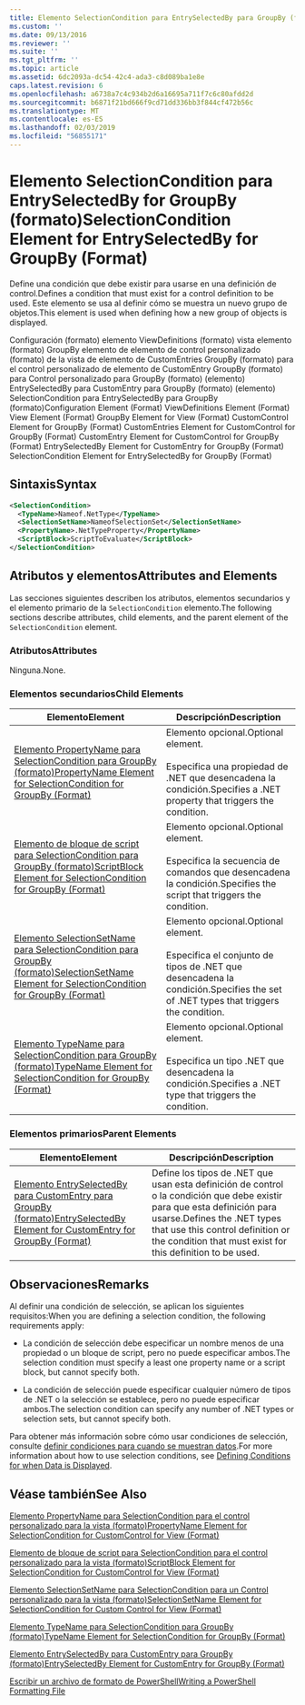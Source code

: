 ```yaml
---
title: Elemento SelectionCondition para EntrySelectedBy para GroupBy (formato) | Microsoft Docs
ms.custom: ''
ms.date: 09/13/2016
ms.reviewer: ''
ms.suite: ''
ms.tgt_pltfrm: ''
ms.topic: article
ms.assetid: 6dc2093a-dc54-42c4-ada3-c8d089ba1e8e
caps.latest.revision: 6
ms.openlocfilehash: a6738a7c4c934b2d6a16695a711f7c6c80afdd2d
ms.sourcegitcommit: b6871f21bd666f9cd71dd336bb3f844cf472b56c
ms.translationtype: MT
ms.contentlocale: es-ES
ms.lasthandoff: 02/03/2019
ms.locfileid: "56855171"
---
```

# <a name="selectioncondition-element-for-entryselectedby-for-groupby-format"></a><span data-ttu-id="8fbf8-102">Elemento SelectionCondition para EntrySelectedBy for GroupBy (formato)</span><span class="sxs-lookup"><span data-stu-id="8fbf8-102">SelectionCondition Element for EntrySelectedBy for GroupBy (Format)</span></span>

<span data-ttu-id="8fbf8-103">Define una condición que debe existir para usarse en una definición de control.</span><span class="sxs-lookup"><span data-stu-id="8fbf8-103">Defines a condition that must exist for a control definition to be used.</span></span> <span data-ttu-id="8fbf8-104">Este elemento se usa al definir cómo se muestra un nuevo grupo de objetos.</span><span class="sxs-lookup"><span data-stu-id="8fbf8-104">This element is used when defining how a new group of objects is displayed.</span></span>

<span data-ttu-id="8fbf8-105">Configuración (formato) elemento ViewDefinitions (formato) vista elemento (formato) GroupBy elemento de elemento de control personalizado (formato) de la vista de elemento de CustomEntries GroupBy (formato) para el control personalizado de elemento de CustomEntry GroupBy (formato) para Control personalizado para GroupBy (formato) (elemento) EntrySelectedBy para CustomEntry para GroupBy (formato) (elemento) SelectionCondition para EntrySelectedBy para GroupBy (formato)</span><span class="sxs-lookup"><span data-stu-id="8fbf8-105">Configuration Element (Format) ViewDefinitions Element (Format) View Element (Format) GroupBy Element for View (Format) CustomControl Element for GroupBy (Format) CustomEntries Element for CustomControl for GroupBy (Format) CustomEntry Element for CustomControl for GroupBy (Format) EntrySelectedBy Element for CustomEntry for GroupBy (Format) SelectionCondition Element for EntrySelectedBy for GroupBy (Format)</span></span>

## <a name="syntax"></a><span data-ttu-id="8fbf8-106">Sintaxis</span><span class="sxs-lookup"><span data-stu-id="8fbf8-106">Syntax</span></span>

```xml
<SelectionCondition>
  <TypeName>Nameof.NetType</TypeName>
  <SelectionSetName>NameofSelectionSet</SelectionSetName>
  <PropertyName>.NetTypeProperty</PropertyName>
  <ScriptBlock>ScriptToEvaluate</ScriptBlock>
</SelectionCondition>
```

## <a name="attributes-and-elements"></a><span data-ttu-id="8fbf8-107">Atributos y elementos</span><span class="sxs-lookup"><span data-stu-id="8fbf8-107">Attributes and Elements</span></span>

<span data-ttu-id="8fbf8-108">Las secciones siguientes describen los atributos, elementos secundarios y el elemento primario de la `SelectionCondition` elemento.</span><span class="sxs-lookup"><span data-stu-id="8fbf8-108">The following sections describe attributes, child elements, and the parent element of the `SelectionCondition` element.</span></span>

### <a name="attributes"></a><span data-ttu-id="8fbf8-109">Atributos</span><span class="sxs-lookup"><span data-stu-id="8fbf8-109">Attributes</span></span>

<span data-ttu-id="8fbf8-110">Ninguna.</span><span class="sxs-lookup"><span data-stu-id="8fbf8-110">None.</span></span>

### <a name="child-elements"></a><span data-ttu-id="8fbf8-111">Elementos secundarios</span><span class="sxs-lookup"><span data-stu-id="8fbf8-111">Child Elements</span></span>

|<span data-ttu-id="8fbf8-112">Elemento</span><span class="sxs-lookup"><span data-stu-id="8fbf8-112">Element</span></span>|<span data-ttu-id="8fbf8-113">Descripción</span><span class="sxs-lookup"><span data-stu-id="8fbf8-113">Description</span></span>|
|-------------|-----------------|
|[<span data-ttu-id="8fbf8-114">Elemento PropertyName para SelectionCondition para GroupBy (formato)</span><span class="sxs-lookup"><span data-stu-id="8fbf8-114">PropertyName Element for SelectionCondition for GroupBy (Format)</span></span>](./propertyname-element-for-selectioncondition-for-groupby-format.md)|<span data-ttu-id="8fbf8-115">Elemento opcional.</span><span class="sxs-lookup"><span data-stu-id="8fbf8-115">Optional element.</span></span><br /><br /> <span data-ttu-id="8fbf8-116">Especifica una propiedad de .NET que desencadena la condición.</span><span class="sxs-lookup"><span data-stu-id="8fbf8-116">Specifies a .NET property that triggers the condition.</span></span>|
|[<span data-ttu-id="8fbf8-117">Elemento de bloque de script para SelectionCondition para GroupBy (formato)</span><span class="sxs-lookup"><span data-stu-id="8fbf8-117">ScriptBlock Element for SelectionCondition for GroupBy (Format)</span></span>](./scriptblock-element-for-selectioncondition-for-entryselectedby-for-groupby-format.md)|<span data-ttu-id="8fbf8-118">Elemento opcional.</span><span class="sxs-lookup"><span data-stu-id="8fbf8-118">Optional element.</span></span><br /><br /> <span data-ttu-id="8fbf8-119">Especifica la secuencia de comandos que desencadena la condición.</span><span class="sxs-lookup"><span data-stu-id="8fbf8-119">Specifies the script that triggers the condition.</span></span>|
|[<span data-ttu-id="8fbf8-120">Elemento SelectionSetName para SelectionCondition para GroupBy (formato)</span><span class="sxs-lookup"><span data-stu-id="8fbf8-120">SelectionSetName Element for SelectionCondition for GroupBy (Format)</span></span>](./selectionsetname-element-for-selectioncondition-for-groupby-format.md)|<span data-ttu-id="8fbf8-121">Elemento opcional.</span><span class="sxs-lookup"><span data-stu-id="8fbf8-121">Optional element.</span></span><br /><br /> <span data-ttu-id="8fbf8-122">Especifica el conjunto de tipos de .NET que desencadena la condición.</span><span class="sxs-lookup"><span data-stu-id="8fbf8-122">Specifies the set of .NET types that triggers the condition.</span></span>|
|[<span data-ttu-id="8fbf8-123">Elemento TypeName para SelectionCondition para GroupBy (formato)</span><span class="sxs-lookup"><span data-stu-id="8fbf8-123">TypeName Element for SelectionCondition for GroupBy  (Format)</span></span>](./typename-element-for-selectioncondition-for-groupby-format.md)|<span data-ttu-id="8fbf8-124">Elemento opcional.</span><span class="sxs-lookup"><span data-stu-id="8fbf8-124">Optional element.</span></span><br /><br /> <span data-ttu-id="8fbf8-125">Especifica un tipo .NET que desencadena la condición.</span><span class="sxs-lookup"><span data-stu-id="8fbf8-125">Specifies a .NET type that triggers the condition.</span></span>|

### <a name="parent-elements"></a><span data-ttu-id="8fbf8-126">Elementos primarios</span><span class="sxs-lookup"><span data-stu-id="8fbf8-126">Parent Elements</span></span>

|<span data-ttu-id="8fbf8-127">Elemento</span><span class="sxs-lookup"><span data-stu-id="8fbf8-127">Element</span></span>|<span data-ttu-id="8fbf8-128">Descripción</span><span class="sxs-lookup"><span data-stu-id="8fbf8-128">Description</span></span>|
|-------------|-----------------|
|[<span data-ttu-id="8fbf8-129">Elemento EntrySelectedBy para CustomEntry para GroupBy (formato)</span><span class="sxs-lookup"><span data-stu-id="8fbf8-129">EntrySelectedBy Element for CustomEntry for GroupBy (Format)</span></span>](./entryselectedby-element-for-customentry-for-groupby-format.md)|<span data-ttu-id="8fbf8-130">Define los tipos de .NET que usan esta definición de control o la condición que debe existir para que esta definición para usarse.</span><span class="sxs-lookup"><span data-stu-id="8fbf8-130">Defines the .NET types that use this control definition or the condition that must exist for this definition to be used.</span></span>|

## <a name="remarks"></a><span data-ttu-id="8fbf8-131">Observaciones</span><span class="sxs-lookup"><span data-stu-id="8fbf8-131">Remarks</span></span>

<span data-ttu-id="8fbf8-132">Al definir una condición de selección, se aplican los siguientes requisitos:</span><span class="sxs-lookup"><span data-stu-id="8fbf8-132">When you are defining a selection condition, the following requirements apply:</span></span>

- <span data-ttu-id="8fbf8-133">La condición de selección debe especificar un nombre menos de una propiedad o un bloque de script, pero no puede especificar ambos.</span><span class="sxs-lookup"><span data-stu-id="8fbf8-133">The selection condition must specify a least one property name or a script block, but cannot specify both.</span></span>

- <span data-ttu-id="8fbf8-134">La condición de selección puede especificar cualquier número de tipos de .NET o la selección se establece, pero no puede especificar ambos.</span><span class="sxs-lookup"><span data-stu-id="8fbf8-134">The selection condition can specify any number of .NET types or selection sets, but cannot specify both.</span></span>

<span data-ttu-id="8fbf8-135">Para obtener más información sobre cómo usar condiciones de selección, consulte [definir condiciones para cuando se muestran datos](./defining-conditions-for-displaying-data.md).</span><span class="sxs-lookup"><span data-stu-id="8fbf8-135">For more information about how to use selection conditions, see [Defining Conditions for when Data is Displayed](./defining-conditions-for-displaying-data.md).</span></span>

## <a name="see-also"></a><span data-ttu-id="8fbf8-136">Véase también</span><span class="sxs-lookup"><span data-stu-id="8fbf8-136">See Also</span></span>

[<span data-ttu-id="8fbf8-137">Elemento PropertyName para SelectionCondition para el control personalizado para la vista (formato)</span><span class="sxs-lookup"><span data-stu-id="8fbf8-137">PropertyName Element for SelectionCondition for CustomControl for View (Format)</span></span>](./propertyname-element-for-selectioncondition-for-customcontrol-for-view-format.md)

[<span data-ttu-id="8fbf8-138">Elemento de bloque de script para SelectionCondition para el control personalizado para la vista (formato)</span><span class="sxs-lookup"><span data-stu-id="8fbf8-138">ScriptBlock Element for SelectionCondition for CustomControl for View (Format)</span></span>](./scriptblock-element-for-selectioncondition-for-customcontrol-for-view-format.md)

[<span data-ttu-id="8fbf8-139">Elemento SelectionSetName para SelectionCondition para un Control personalizado para la vista (formato)</span><span class="sxs-lookup"><span data-stu-id="8fbf8-139">SelectionSetName Element for SelectionCondition for Custom Control for View (Format)</span></span>](./selectionsetname-element-for-selectioncondition-for-customcontrol-for-view-format.md)

[<span data-ttu-id="8fbf8-140">Elemento TypeName para SelectionCondition para GroupBy (formato)</span><span class="sxs-lookup"><span data-stu-id="8fbf8-140">TypeName Element for SelectionCondition for GroupBy  (Format)</span></span>](./typename-element-for-selectioncondition-for-groupby-format.md)

[<span data-ttu-id="8fbf8-141">Elemento EntrySelectedBy para CustomEntry para GroupBy (formato)</span><span class="sxs-lookup"><span data-stu-id="8fbf8-141">EntrySelectedBy Element for CustomEntry for GroupBy (Format)</span></span>](./entryselectedby-element-for-customentry-for-groupby-format.md)

[<span data-ttu-id="8fbf8-142">Escribir un archivo de formato de PowerShell</span><span class="sxs-lookup"><span data-stu-id="8fbf8-142">Writing a PowerShell Formatting File</span></span>](./writing-a-powershell-formatting-file.md)
